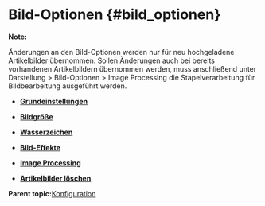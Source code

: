 # Bild-Optionen {#bild_optionen}

**Note:**

Änderungen an den Bild-Optionen werden nur für neu hochgeladene Artikelbilder übernommen. Sollen Änderungen auch bei bereits vorhandenen Artikelbildern übernommen werden, muss anschließend unter Darstellung \> Bild-Optionen \> Image Processing die Stapelverarbeitung für Bildbearbeitung ausgeführt werden.

-   **[Grundeinstellungen](4_3_1_Grundeinstellungen.md)**  

-   **[Bildgröße](4_3_2_Bildgroessen.md)**  

-   **[Wasserzeichen](4_3_3_Wasserzeichen.md)**  

-   **[Bild-Effekte](4_3_4_Bild_Effekte.md)**  

-   **[Image Processing](4_3_5_Image_Processing.md)**  

-   **[Artikelbilder löschen](4_3_6_Artikelbilder%20loeschen.md)**  


**Parent topic:**[Konfiguration](4_Konfiguration.md)

